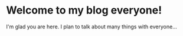 # Welcome to my blog everyone!

I'm glad you are here. I plan to talk about many things with everyone...

